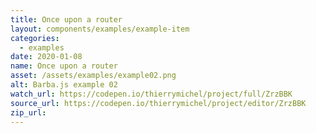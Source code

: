 ```yaml
---
title: Once upon a router
layout: components/examples/example-item
categories:
  - examples
date: 2020-01-08
name: Once upon a router
asset: /assets/examples/example02.png
alt: Barba.js example 02
watch_url: https://codepen.io/thierrymichel/project/full/ZrzBBK
source_url: https://codepen.io/thierrymichel/project/editor/ZrzBBK
zip_url:
---
```

